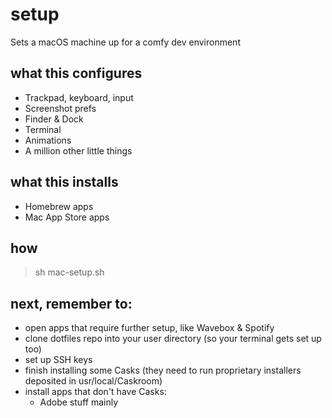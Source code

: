 # setup
Sets a macOS machine up for a comfy dev environment

## what this configures
* Trackpad, keyboard, input
* Screenshot prefs
* Finder & Dock
* Terminal
* Animations
* A million other little things

## what this installs
* Homebrew apps
* Mac App Store apps

## how
> sh mac-setup.sh

## next, remember to:
* open apps that require further setup, like Wavebox & Spotify
* clone dotfiles repo into your user directory (so your terminal gets set up too)
* set up SSH keys
* finish installing some Casks (they need to run proprietary installers deposited in usr/local/Caskroom)
* install apps that don't have Casks:
    * Adobe stuff mainly